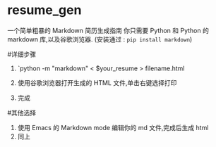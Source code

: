 # resume_gen
一个简单粗暴的 Markdown 简历生成指南
你只需要 Python 和 Python 的 markdown 库,以及谷歌浏览器.
(安装通过 : `pip install markdown`)

#详细步骤
1. `python -m "markdown" < $your_resume > filename.html

2. 使用谷歌浏览器打开生成的 HTML 文件,单击右键选择打印

3. 完成

#其他选择
1. 使用 Emacs 的 Markdown mode 编辑你的 md 文件,完成后生成 html
2. 同上
